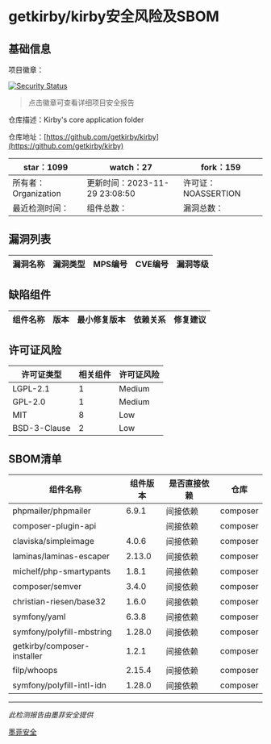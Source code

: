 # getkirby/kirby安全风险及SBOM

## 基础信息

项目徽章：

[![Security Status](https://www.murphysec.com/platform3/v31/badge/1729937586306109440.svg)](https://www.murphysec.com/console/report/1729937586155114496/1729937586306109440)

> 点击徽章可查看详细项目安全报告

仓库描述：Kirby's core application folder

仓库地址：[https://github.com/getkirby/kirby](https://github.com/getkirby/kirby)

| star：1099 | watch：27 | fork：159 |
| ----------- | -------------- | ------------ |
| 所有者：Organization | 更新时间：2023-11-29 23:08:50 | 许可证：NOASSERTION |
| 最近检测时间： | 组件总数： | 漏洞总数： |




## 漏洞列表

| 漏洞名称 | 漏洞类型 | MPS编号 | CVE编号 | 漏洞等级 |
| ------- | ------ | ------- | ------ | ----- |





## 缺陷组件

| 组件名称 | 版本 | 最小修复版本 | 依赖关系 | 修复建议 |
| -------- | ---- | ------------ | -------- | -------- |





## 许可证风险

| 许可证类型 | 相关组件 | 许可证风险 |
| ---------- | -------- | ---------- |
|LGPL-2.1|1|Medium|
|GPL-2.0|1|Medium|
|MIT|8|Low|
|BSD-3-Clause|2|Low|




## SBOM清单

| 组件名称 | 组件版本 | 是否直接依赖 | 仓库 |
| -------- | -------- | ------------ | ---- |
|phpmailer/phpmailer|6.9.1|间接依赖|composer|
|composer-plugin-api||间接依赖|composer|
|claviska/simpleimage|4.0.6|间接依赖|composer|
|laminas/laminas-escaper|2.13.0|间接依赖|composer|
|michelf/php-smartypants|1.8.1|间接依赖|composer|
|composer/semver|3.4.0|间接依赖|composer|
|christian-riesen/base32|1.6.0|间接依赖|composer|
|symfony/yaml|6.3.8|间接依赖|composer|
|symfony/polyfill-mbstring|1.28.0|间接依赖|composer|
|getkirby/composer-installer|1.2.1|间接依赖|composer|
|filp/whoops|2.15.4|间接依赖|composer|
|symfony/polyfill-intl-idn|1.28.0|间接依赖|composer|


------

*此检测报告由墨菲安全提供*

[墨菲安全](www.murphysec.com)
